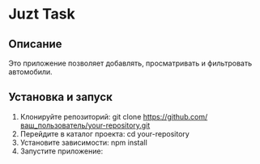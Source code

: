 # Juzt Task

## Описание

Это приложение позволяет добавлять, просматривать и фильтровать автомобили. 

## Установка и запуск

1. Клонируйте репозиторий:
   git clone https://github.com/ваш_пользователь/your-repository.git
2. Перейдите в каталог проекта:
   cd your-repository
3. Установите зависимости:
   npm install
4. Запустите приложение:

   
